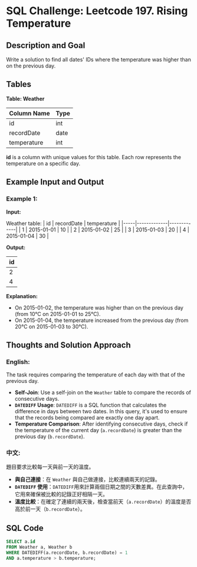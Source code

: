 # SQL Challenge: Leetcode 197. Rising Temperature

## Description and Goal

Write a solution to find all dates' IDs where the temperature was higher than on the previous day.

## Tables

**Table: Weather**

| Column Name  | Type |
|--------------|------|
| id           | int  |
| recordDate   | date |
| temperature  | int  |

**id** is a column with unique values for this table. Each row represents the temperature on a specific day.

## Example Input and Output

### Example 1:

**Input:**

Weather table:
| id  | recordDate  | temperature |
|-----|-------------|-------------|
| 1   | 2015-01-01  | 10          |
| 2   | 2015-01-02  | 25          |
| 3   | 2015-01-03  | 20          |
| 4   | 2015-01-04  | 30          |

**Output:**

| id |
|----|
| 2  |
| 4  |

**Explanation:**
- On 2015-01-02, the temperature was higher than on the previous day (from 10°C on 2015-01-01 to 25°C).
- On 2015-01-04, the temperature increased from the previous day (from 20°C on 2015-01-03 to 30°C).

## Thoughts and Solution Approach

### English:

The task requires comparing the temperature of each day with that of the previous day.
- **Self-Join**: Use a self-join on the `Weather` table to compare the records of consecutive days.
- **`DATEDIFF` Usage**: `DATEDIFF` is a SQL function that calculates the difference in days between two dates. In this query, it's used to ensure that the records being compared are exactly one day apart.
- **Temperature Comparison**: After identifying consecutive days, check if the temperature of the current day (`a.recordDate`) is greater than the previous day (`b.recordDate`).

### 中文:

題目要求比較每一天與前一天的溫度。
- **與自己連接**：在 `Weather` 與自己做連接，比較連續兩天的記錄。
- **`DATEDIFF` 使用**：`DATEDIFF`用來計算兩個日期之間的天數差異。在此查詢中，它用來確保被比較的記錄正好相隔一天。
- **溫度比較**：在確定了連續的兩天後，檢查當前天（`a.recordDate`）的溫度是否高於前一天（`b.recordDate`）。

## SQL Code

```sql
SELECT a.id
FROM Weather a, Weather b
WHERE DATEDIFF(a.recordDate, b.recordDate) = 1
AND a.temperature > b.temperature;

